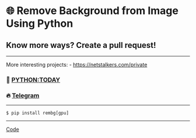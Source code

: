 # 🌐 Remove Background from Image Using Python
## Know more ways? Create a pull request!
---
More interesting projects: - https://netstalkers.com/private

### 🎥 [PYTHON:TODAY](https://www.youtube.com/c/PythonToday/videos)
### 🔥 [Telegram](https://t.me/python2day)
---
```
$ pip install rembg[gpu]
```
---

[Code](https://github.com/pythontoday/remove_img_bg/blob/master/main.py)